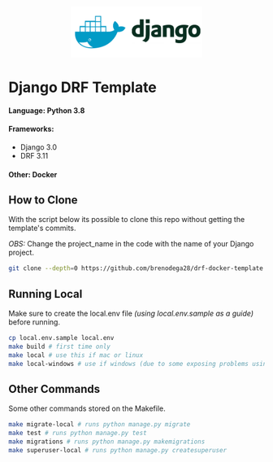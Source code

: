 <p align="center">
<img height="100" src="dockerlogo.png"/>
</p>

# Django DRF Template

#### <b>Language</b>: Python 3.8

#### <b>Frameworks</b>:

- Django 3.0
- DRF 3.11

#### <b>Other</b>: Docker

## How to Clone

With the script below its possible to clone this repo without getting the template's commits.

<i>OBS:</i> Change the project_name in the code with the name of your Django project.

```bash
git clone --depth=0 https://github.com/brenodega28/drf-docker-template.git project_name
```

## Running Local

Make sure to create the local.env file _(using local.env.sample as a guide)_ before running.

```bash
cp local.env.sample local.env
make build # first time only
make local # use this if mac or linux
make local-windows # use if windows (due to some exposing problems using wsl2)
```

## Other Commands

Some other commands stored on the Makefile.

```bash
make migrate-local # runs python manage.py migrate
make test # runs python manage.py test
make migrations # runs python manage.py makemigrations
make superuser-local # runs python manage.py createsuperuser

```
